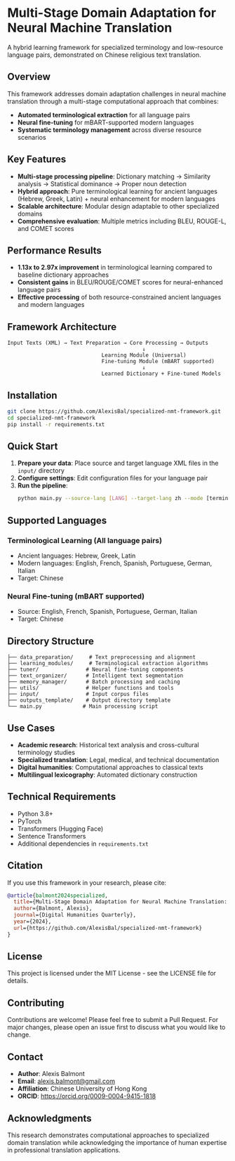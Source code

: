 # Multi-Stage Domain Adaptation for Neural Machine Translation

A hybrid learning framework for specialized terminology and low-resource language pairs, demonstrated on Chinese religious text translation.

## Overview

This framework addresses domain adaptation challenges in neural machine translation through a multi-stage computational approach that combines:

- **Automated terminological extraction** for all language pairs
- **Neural fine-tuning** for mBART-supported modern languages  
- **Systematic terminology management** across diverse resource scenarios

## Key Features

- **Multi-stage processing pipeline**: Dictionary matching → Similarity analysis → Statistical dominance → Proper noun detection
- **Hybrid approach**: Pure terminological learning for ancient languages (Hebrew, Greek, Latin) + neural enhancement for modern languages
- **Scalable architecture**: Modular design adaptable to other specialized domains
- **Comprehensive evaluation**: Multiple metrics including BLEU, ROUGE-L, and COMET scores

## Performance Results

- **1.13x to 2.97x improvement** in terminological learning compared to baseline dictionary approaches
- **Consistent gains** in BLEU/ROUGE/COMET scores for neural-enhanced language pairs
- **Effective processing** of both resource-constrained ancient languages and modern languages

## Framework Architecture

```
Input Texts (XML) → Text Preparation → Core Processing → Outputs
                                           ↓
                              Learning Module (Universal)
                              Fine-tuning Module (mBART supported)
                                           ↓
                              Learned Dictionary + Fine-tuned Models
```

## Installation

```bash
git clone https://github.com/AlexisBal/specialized-nmt-framework.git
cd specialized-nmt-framework
pip install -r requirements.txt
```

## Quick Start

1. **Prepare your data**: Place source and target language XML files in the `input/` directory
2. **Configure settings**: Edit configuration files for your language pair
3. **Run the pipeline**:
   ```bash
   python main.py --source-lang [LANG] --target-lang zh --mode [terminological|hybrid]
   ```

## Supported Languages

### Terminological Learning (All language pairs)
- Ancient languages: Hebrew, Greek, Latin
- Modern languages: English, French, Spanish, Portuguese, German, Italian
- Target: Chinese

### Neural Fine-tuning (mBART supported)
- Source: English, French, Spanish, Portuguese, German, Italian
- Target: Chinese

## Directory Structure

```
├── data_preparation/     # Text preprocessing and alignment
├── learning_modules/     # Terminological extraction algorithms
├── tuner/               # Neural fine-tuning components
├── text_organizer/      # Intelligent text segmentation
├── memory_manager/      # Batch processing and caching
├── utils/               # Helper functions and tools
├── input/               # Input corpus files
├── outputs_template/    # Output directory template
└── main.py             # Main processing script
```

## Use Cases

- **Academic research**: Historical text analysis and cross-cultural terminology studies
- **Specialized translation**: Legal, medical, and technical documentation
- **Digital humanities**: Computational approaches to classical texts
- **Multilingual lexicography**: Automated dictionary construction

## Technical Requirements

- Python 3.8+
- PyTorch
- Transformers (Hugging Face)
- Sentence Transformers
- Additional dependencies in `requirements.txt`

## Citation

If you use this framework in your research, please cite:

```bibtex
@article{balmont2024specialized,
  title={Multi-Stage Domain Adaptation for Neural Machine Translation: A Hybrid Learning Framework for Specialized Terminology and Low-Resource Language Pairs},
  author={Balmont, Alexis},
  journal={Digital Humanities Quarterly},
  year={2024},
  url={https://github.com/AlexisBal/specialized-nmt-framework}
}
```

## License

This project is licensed under the MIT License - see the LICENSE file for details.

## Contributing

Contributions are welcome! Please feel free to submit a Pull Request. For major changes, please open an issue first to discuss what you would like to change.

## Contact

- **Author**: Alexis Balmont
- **Email**: alexis.balmont@gmail.com
- **Affiliation**: Chinese University of Hong Kong
- **ORCID**: https://orcid.org/0009-0004-9415-1818

## Acknowledgments

This research demonstrates computational approaches to specialized domain translation while acknowledging the importance of human expertise in professional translation applications.
